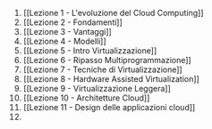 1. [[Lezione 1 - L'evoluzione del Cloud Computing]]
2. [[Lezione 2 - Fondamenti]]
3. [[Lezione 3 - Vantaggi]]
4. [[Lezione 4 - Modelli]]
5. [[Lezione 5 - Intro Virtualizzazione]]
6. [[Lezione 6 - Ripasso Multiprogrammazione]]
7. [[Lezione 7 - Tecniche di Virtualizzazione]]
8. [[Lezione 8 - Hardware Assisted Virtualization]]
9. [[Lezione 9 - Virtualizzazione Leggera]]
10. [[Lezione 10 - Architetture Cloud]]
11. [[Lezione 11 - Design delle applicazioni cloud]]
12. 